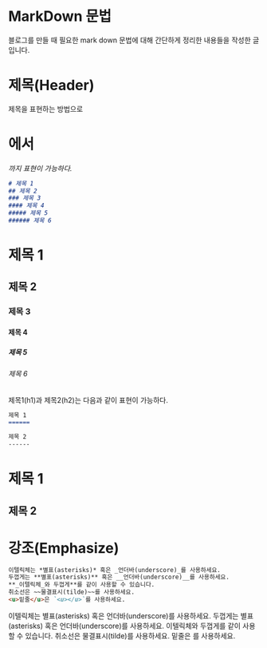 [comment]: <> (mark down 문법에 대해 정리한 글)
# MarkDown 문법
블로그를 만들 때 필요한 mark down 문법에 대해 간단하게 정리한 내용들을 작성한 글입니다.

# 제목(Header)
제목을 표현하는 방법으로 <h1> 에서 <h6> 까지 표현이 가능하다.

```markdown
# 제목 1
## 제목 2
### 제목 3
#### 제목 4 
##### 제목 5
###### 제목 6
```
# 제목 1
## 제목 2
### 제목 3
#### 제목 4
##### 제목 5
###### 제목 6

제목1(h1)과 제목2(h2)는 다음과 같이 표현이 가능하다.
```markdown
제목 1
======

제목 2
------
```
제목 1
======

제목 2
------

# 강조(Emphasize)
```markdown
이텔릭체는 *별표(asterisks)* 혹은 _언더바(underscore)_를 사용하세요.
두껍게는 **별표(asterisks)** 혹은 __언더바(underscore)__를 사용하세요.
**_이텔릭체_와 두껍게**를 같이 사용할 수 있습니다.
취소선은 ~~물결표시(tilde)~~를 사용하세요.
<u>밑줄</u>은 `<u></u>`를 사용하세요.
```
이텔릭체는 별표(asterisks) 혹은 언더바(underscore)를 사용하세요.
두껍게는 별표(asterisks) 혹은 언더바(underscore)를 사용하세요.
이텔릭체와 두껍게를 같이 사용할 수 있습니다.
취소선은 물결표시(tilde)를 사용하세요.
밑줄은 <u></u>를 사용하세요.